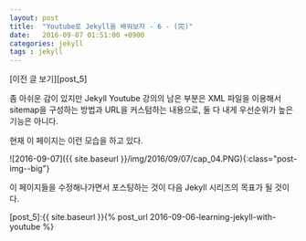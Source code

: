 ```yaml
---
layout: post
title:  "Youtube로 Jekyll을 배워보자 - 6 - (完)"
date:   2016-09-07 01:51:00 +0900
categories: jekyll
tags : jekyll
---
```

[이전 글 보기][post_5]

좀 아쉬운 감이 있지만 Jekyll Youtube 강의의 남은 부분은 XML 파일을 이용해서 sitemap을 구성하는 방법과 URL을 커스텀하는 내용으로, 둘 다 내게 우선순위가 높은 기능은 아니다.

현재 이 페이지는 이런 모습을 하고 있다.

![2016-09-07]({{ site.baseurl }}/img/2016/09/07/cap_04.PNG){:class="post-img--big"}

이 페이지들을 수정해나가면서 포스팅하는 것이 다음 Jekyll 시리즈의 목표가 될 것이다.  

[post_5]:{{ site.baseurl }}{% post_url 2016-09-06-learning-jekyll-with-youtube %}
